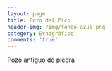 ```yaml
---
layout: page
title: Pozo del Pico
header-img: /img/fondo-azul.png
category: Etnográfico
comments: 'true'
---
```



Pozo antiguo de piedra
